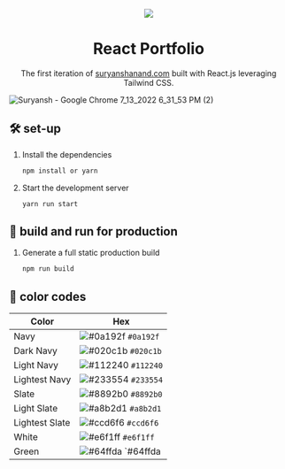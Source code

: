 <p align="center">
  <img src="https://user-images.githubusercontent.com/77827345/178848513-39ac4576-26d4-4b7a-84e6-000376741941.PNG"/>
</p>
<h1 align="center">
  React Portfolio
</h1>
<p align="center">
  The first iteration of <a href="https://suryanshanand.com" target="_blank">suryanshanand.com</a> built with React.js leveraging Tailwind CSS.
</p>

![Suryansh - Google Chrome 7_13_2022 6_31_53 PM (2)](https://user-images.githubusercontent.com/77827345/178848259-bf62be16-34f2-4742-b3ee-9c4a175a255a.png)

## 🛠 set-up

1. Install the dependencies

   ```sh
   npm install or yarn
   ```

2. Start the development server

   ```sh
   yarn run start
   ```

## 🚀 build and run for production

1. Generate a full static production build

   ```sh
   npm run build
   ```

## 🎨 color codes

| Color          | Hex                                                                |
| -------------- | ------------------------------------------------------------------ |
| Navy           | ![#0a192f](https://via.placeholder.com/10/0a192f?text=+) `#0a192f` |
| Dark Navy      | ![#020c1b](https://via.placeholder.com/10/020c1b?text=+) `#020c1b` |
| Light Navy     | ![#112240](https://via.placeholder.com/10/0a192f?text=+) `#112240` |
| Lightest Navy  | ![#233554](https://via.placeholder.com/10/303C55?text=+) `#233554` |
| Slate          | ![#8892b0](https://via.placeholder.com/10/8892b0?text=+) `#8892b0` |
| Light Slate    | ![#a8b2d1](https://via.placeholder.com/10/a8b2d1?text=+) `#a8b2d1` |
| Lightest Slate | ![#ccd6f6](https://via.placeholder.com/10/ccd6f6?text=+) `#ccd6f6` |
| White          | ![#e6f1ff](https://via.placeholder.com/10/e6f1ff?text=+) `#e6f1ff` |
| Green          | ![#64ffda](https://via.placeholder.com/10/64ffda?text=+) `#64ffda
